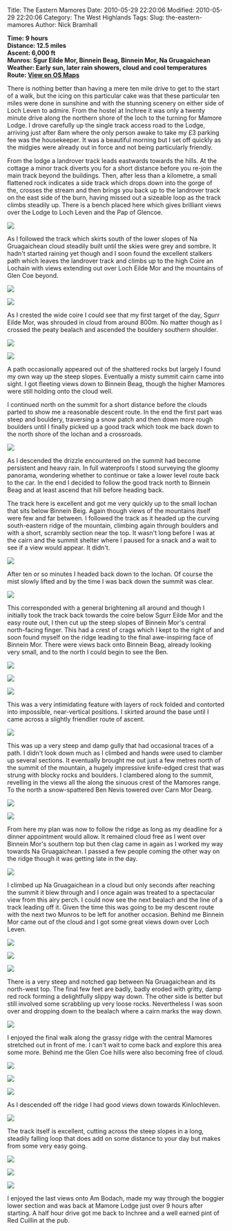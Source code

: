 Title: The Eastern Mamores
Date: 2010-05-29 22:20:06
Modified: 2010-05-29 22:20:06
Category: The West Highlands
Tags: 
Slug: the-eastern-mamores
Author: Nick Bramhall

**Time: 9 hours  
Distance: 12.5 miles  
Ascent: 6,000 ft  
Munros: Sgur Eilde Mor, Binnein Beag, Binnein Mor, Na Gruagaichean  
Weather: Early sun, later rain showers, cloud and cool temperatures  
Route: [View on OS Maps](https://www.invertedworld.co.uk/trip/167)**



There is nothing better than having a mere ten mile drive to get to the start of a walk, but the icing on this particular cake was that these particular ten miles were done in sunshine and with the stunning scenery on either side of Loch Leven to admire. From the hostel at Inchree it was only a twenty minute drive along the northern shore of the loch to the turning for Mamore Lodge. I drove carefully up the single track access road to the Lodge, arriving just after 8am where the only person awake to take my £3 parking fee was the housekeeper. It was a beautiful morning but I set off quickly as the midgies were already out in force and not being particularly friendly.

<!--more-->

From the lodge a landrover track leads eastwards towards the hills. At the cottage a minor track diverts you for a short distance before you re-join the main track beyond the buildings. Then, after less than a kilometre, a small flattened rock indicates a side track which drops down into the gorge of the, crosses the stream and then brings you back up to the landrover track on the east side of the burn, having missed out a sizeable loop as the track climbs steadily up. There is a bench placed here which gives brilliant views over the Lodge to Loch Leven and the Pap of Glencoe.



[![](http://farm5.static.flickr.com/4031/4660713989_c94d8a6264_b.jpg)](http://www.flickr.com/photos/53725815@N00/4660713989)



As I followed the track which skirts south of the lower slopes of Na Gruagaichean cloud steadily built until the skies were grey and sombre. It hadn't started raining yet though and I soon found the excellent stalkers path which leaves the landrover track and climbs up to the high Coire an Lochain with views extending out over Loch Eilde Mor and the mountains of Glen Coe beyond. 



[![](http://farm5.static.flickr.com/4021/4661354218_b785cbd1ca_b.jpg)](http://www.flickr.com/photos/53725815@N00/4661354218)



[![](http://farm5.static.flickr.com/4039/4661363272_d01ac01dba_b.jpg)](http://www.flickr.com/photos/53725815@N00/4661363272)



As I crested the wide coire I could see that my first target of the day, Sgurr Eilde Mor, was shrouded in cloud from around 800m. No matter though as I crossed the peaty bealach and ascended the bouldery southern shoulder. 



[![](http://farm2.static.flickr.com/1283/4661388086_59841d2a3e_b.jpg)](http://www.flickr.com/photos/53725815@N00/4661388086)



[![](http://farm5.static.flickr.com/4019/4660793067_3a95a6555a_b.jpg)](http://www.flickr.com/photos/53725815@N00/4660793067)



A path occasionally appeared out of the shattered rocks but largely I found my own way up the steep slopes. Eventually a misty summit cairn came into sight. I got fleeting views down to Binnein Beag, though the higher Mamores were still holding onto the cloud well.



I continued north on the summit for a short distance before the clouds parted to show me a reasonable descent route. In the end the first part was steep and bouldery, traversing a snow patch and then down more rough boulders until I finally picked up a good track which took me back down to the north shore of the lochan and a crossroads. 



[![](http://farm2.static.flickr.com/1301/4661484990_d7c93a0090_b.jpg)](http://www.flickr.com/photos/53725815@N00/4661484990)



As I descended the drizzle encountered on the summit had become persistent and heavy rain. In full waterproofs I stood surveying the gloomy panorama, wondering whether to continue or take a lower level route back to the car. In the end I decided to follow the good track north to Binnein Beag and at least ascend that hill before heading back.



The track here is excellent and got me very quickly up to the small lochan that sits below Binnein Beig. Again though views of the mountains itself were few and far between. I followed the track as it headed up the curving south-eastern ridge of the mountain, climbing again through boulders and with a short, scrambly section near the top. It wasn't long before I was at the cairn and the summit shelter where I paused for a snack and a wait to see if a view would appear. It didn't.



[![](http://farm5.static.flickr.com/4066/4660887611_8cd61ddfff_b.jpg)](http://www.flickr.com/photos/53725815@N00/4660887611)



After ten or so minutes I headed back down to the lochan. Of course the mist slowly lifted and by the time I was back down the summit was clear.



[![](http://farm5.static.flickr.com/4048/4660897027_8f4ac71b75_b.jpg)](http://www.flickr.com/photos/53725815@N00/4660897027)



This corresponded with a general brightening all around and though I initially took the track back towards the coire below Sgurr Eilde Mor and the easy route out, I then cut up the steep slopes of Binnein Mor's central north-facing finger. This had a crest of crags which I kept to the right of and soon found myself on the ridge leading to the final awe-inspiring face of Binnein Mor. There were views back onto Binnein Beag, already looking very small, and to the north I could begin to see the Ben.



[![](http://farm5.static.flickr.com/4030/4660914675_e8e89e87c7_b.jpg)](http://www.flickr.com/photos/53725815@N00/4660914675)



[![](http://farm5.static.flickr.com/4030/4660921925_bd1ff367e1_b.jpg)](http://www.flickr.com/photos/53725815@N00/4660921925)



[![](http://farm5.static.flickr.com/4052/4661568250_8f6ba4b1c6_b.jpg)](http://www.flickr.com/photos/53725815@N00/4661568250)



This was a very intimidating feature with layers of rock folded and contorted into impossible, near-vertical positions. I skirted around the base until I came across a slightly friendlier route of ascent. 



[![](http://farm5.static.flickr.com/4039/4661576834_a285f6b657_b.jpg)](http://www.flickr.com/photos/53725815@N00/4661576834)



This was up a very steep and damp gully that had occasional traces of a path. I didn't look down much as I climbed and hands were used to clamber up several sections. It eventually brought me out just a few metres north of the summit of the mountain, a hugely impressive knife-edged crest that was strung with blocky rocks and boulders. I clambered along to the summit, revelling in the views all the along the sinuous crest of the Mamores range. To the north a snow-spattered Ben Nevis towered over Carn Mor Dearg.



[![](http://farm5.static.flickr.com/4068/4660964283_4f81208ca9_b.jpg)](http://www.flickr.com/photos/53725815@N00/4660964283)



[![](http://farm5.static.flickr.com/4064/4661558642_a9ffc251ec_b.jpg)](http://www.flickr.com/photos/53725815@N00/4661558642)



From here my plan was now to follow the ridge as long as my deadline for a dinner appointment would allow. It remained cloud free as I went over Binnein Mor's southern top but then clag came in again as I worked my way towards Na Gruagaichean. I passed a few people coming the other way on the ridge though it was getting late in the day. 



[![](http://farm2.static.flickr.com/1298/4667203048_7468319b94_b.jpg)](http://www.flickr.com/photos/53725815@N00/4667203048)



I climbed up Na Gruagaichean in a cloud but only seconds after reaching the summit it blew through and I once again was treated to a spectacular view from this airy perch. I could now see the next bealach and the line of a track leading off it. Given the time this was going to be my descent route with the next two Munros to be left for another occasion. Behind me Binnein Mor came out of the cloud and I got some great views down over Loch Leven.



[![](http://farm2.static.flickr.com/1269/4667210876_e38df6760b_b.jpg)](http://www.flickr.com/photos/53725815@N00/4667210876)



[![](http://farm5.static.flickr.com/4071/4666607987_4ef937c19d_b.jpg)](http://www.flickr.com/photos/53725815@N00/4666607987)



[![](http://farm5.static.flickr.com/4025/4667237070_858f8653dc_b.jpg)](http://www.flickr.com/photos/53725815@N00/4667237070)



There is a very steep and notched gap between Na Gruagaichean and its north-west top. The final few feet are badly, badly eroded with gritty, damp red rock forming a delightfully slippy way down. The other side is better but still involved some scrabbling up very loose rocks. Nevertheless I was soon over and dropping down to the bealach where a cairn marks the way down.



[![](http://farm5.static.flickr.com/4041/4667245638_9fa924dd27_b.jpg)](http://www.flickr.com/photos/53725815@N00/4667245638)



I enjoyed the final walk along the grassy ridge with the central Mamores stretched out in front of me. I can't wait to come back and explore this area some more. Behind me the Glen Coe hills were also becoming free of cloud.



[![](http://static.flickr.com/4013/4667251998_60ffdb371d_b.jpg)](http://www.flickr.com/photos/53725815@N00/4667251998)



[![](http://static.flickr.com/4039/4666647207_d08bf0b130_b.jpg)](http://www.flickr.com/photos/53725815@N00/4666647207)



[![](http://farm5.static.flickr.com/4027/4666660975_fdeb05002d_b.jpg)](http://www.flickr.com/photos/53725815@N00/4666660975)



As I descended off the ridge I had good views down towards Kinlochleven. 



[![](http://static.flickr.com/1270/4667274668_44a0ffc535_b.jpg)](http://www.flickr.com/photos/53725815@N00/4667274668)



The track itself is excellent, cutting across the steep slopes in a long, steadily falling loop that does add on some distance to your day but makes from some very easy going.



[![](http://farm2.static.flickr.com/1278/4666676063_bd54c23d76_b.jpg)](http://www.flickr.com/photos/53725815@N00/4666676063)



[![](http://farm5.static.flickr.com/4032/4666690187_80786a5a1e_b.jpg)](http://www.flickr.com/photos/53725815@N00/4666690187)



[![](http://farm2.static.flickr.com/1306/4666708187_461d8181bf_b.jpg)](http://www.flickr.com/photos/53725815@N00/4666708187)



I enjoyed the last views onto Am Bodach, made my way through the boggier lower section and was back at Mamore Lodge just over 9 hours after starting. A half hour drive got me back to Inchree and a well earned pint of Red Cuillin at the pub.
